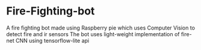 # Fire-Fighting-bot
A fire fighting bot made using Raspberry pie which uses Computer Vision to detect fire and ir sensors
The bot uses light-weight implementation of fire-net CNN  using tensorflow-lite api
